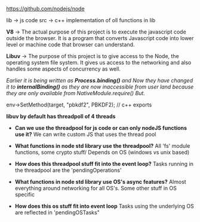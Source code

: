 https://github.com/nodejs/node

lib -> js code
src -> c++ implementation of oll functions in lib

**V8** -> The actual purpose of this project is to execute the javascript code outside the browser. It is a program that converts Javascript code into lower level or machine code that browser can understand.

**Libuv** -> The purpose of this project is to give access to the Node, the operating system file system. It gives us access to the networking and also handles some aspects of concurrency as well.

*Earlier it is being written as **Process.binding()** and Now they have changed it to **internalBinding()** as they are now inaccessible from user land because they are only available from NativeModule.require() But.*

env->SetMethod(target, "pbkdf2", PBKDF2);  // c++ exports

**libuv by default has threadpoll of 4 threads**

- **Can we use the threadpool for js code or can only nodeJS functions use it?** We can write custom JS that uses the thread pool
- **What functions in node std library use the threadpool?** All 'fs' module functions, some crypto stuff/ Depends on OS (windows vs unix based)
- **How does this threadpool stuff fit into the event loop?** Tasks running in the threadpool are the 'pendingOperations'

- **What functions in node std library use OS's async features?** Almost everything around networking for all OS's. Some other stuff in OS specific
- **How does this os stuff fit into event loop** Tasks using the underlying OS are reflected in 'pendingOSTasks"
